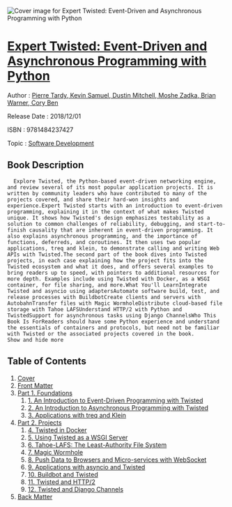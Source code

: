 ![Cover image for Expert Twisted: Event-Driven and Asynchronous Programming with Python](https://imgdetail.ebookreading.net/cover/cover/software_development/EB9781484237427.jpg)

[Expert Twisted: Event-Driven and Asynchronous Programming with Python](https://ebookreading.net/view/book/Expert+Twisted%3A+Event-Driven+and+Asynchronous+Programming+with+Python-EB9781484237427_1.html "Expert Twisted: Event-Driven and Asynchronous Programming with Python")
====================================================================================================================

Author : [Pierre Tardy](https://ebookreading.net/search/author/Pierre+Tardy),[ Kevin Samuel](https://ebookreading.net/search/author/+Kevin+Samuel),[ Dustin Mitchell](https://ebookreading.net/search/author/+Dustin+Mitchell),[ Moshe Zadka](https://ebookreading.net/search/author/+Moshe+Zadka),[ Brian Warner](https://ebookreading.net/search/author/+Brian+Warner),[ Cory Ben](https://ebookreading.net/search/author/+Cory+Ben)

Release Date : 2018/12/01

ISBN : 9781484237427

Topic : [Software Development](https://ebookreading.net/search/category/software-development)

Book Description
-----------------

      Explore Twisted, the Python-based event-driven networking engine, and review several of its most popular application projects. It is written by community leaders who have contributed to many of the projects covered, and share their hard-won insights and experience.Expert Twisted starts with an introduction to event-driven programming, explaining it in the context of what makes Twisted unique. It shows how Twisted's design emphasizes testability as a solution to common challenges of reliability, debugging, and start-to-finish causality that are inherent in event-driven programming. It also explains asynchronous programming, and the importance of functions, deferreds, and coroutines. It then uses two popular applications, treq and klein, to demonstrate calling and writing Web APIs with Twisted.The second part of the book dives into Twisted projects, in each case explaining how the project fits into the Twisted ecosystem and what it does, and offers several examples to bring readers up to speed, with pointers to additional resources for more depth. Examples include using Twisted with Docker, as a WSGI container, for file sharing, and more.What You'll LearnIntegrate Twisted and asyncio using adaptersAutomate software build, test, and release processes with BuildbotCreate clients and servers with AutobahnTransfer files with Magic WormholeDistribute cloud-based file storage with Tahoe LAFSUnderstand HTTP/2 with Python and TwistedSupport for asynchronous tasks using Django ChannelsWho This Book Is ForReaders should have some Python experience and understand the essentials of containers and protocols, but need not be familiar with Twisted or the associated projects covered in the book.           Show and hide more                
Table of Contents
-----------------

1. [Cover](https://ebookreading.net/view/book/Expert+Twisted%3A+Event-Driven+and+Asynchronous+Programming+with+Python-EB9781484237427_1.html)
1. [Front Matter](https://ebookreading.net/view/book/Expert+Twisted%3A+Event-Driven+and+Asynchronous+Programming+with+Python-EB9781484237427_2.html)
1. [Part 1. Foundations](https://ebookreading.net/view/book/Expert+Twisted%3A+Event-Driven+and+Asynchronous+Programming+with+Python-EB9781484237427_3.html)
    1. [1. An Introduction to Event-Driven Programming with Twisted](https://ebookreading.net/view/book/Expert+Twisted%3A+Event-Driven+and+Asynchronous+Programming+with+Python-EB9781484237427_4.html)
    1. [2. An Introduction to Asynchronous Programming with Twisted](https://ebookreading.net/view/book/Expert+Twisted%3A+Event-Driven+and+Asynchronous+Programming+with+Python-EB9781484237427_5.html)
    1. [3. Applications with treq and Klein](https://ebookreading.net/view/book/Expert+Twisted%3A+Event-Driven+and+Asynchronous+Programming+with+Python-EB9781484237427_6.html)
1. [Part 2. Projects](https://ebookreading.net/view/book/Expert+Twisted%3A+Event-Driven+and+Asynchronous+Programming+with+Python-EB9781484237427_7.html)
    1. [4. Twisted in Docker](https://ebookreading.net/view/book/Expert+Twisted%3A+Event-Driven+and+Asynchronous+Programming+with+Python-EB9781484237427_8.html)
    1. [5. Using Twisted as a WSGI Server](https://ebookreading.net/view/book/Expert+Twisted%3A+Event-Driven+and+Asynchronous+Programming+with+Python-EB9781484237427_9.html)
    1. [6. Tahoe-LAFS: The Least-Authority File System](https://ebookreading.net/view/book/Expert+Twisted%3A+Event-Driven+and+Asynchronous+Programming+with+Python-EB9781484237427_10.html)
    1. [7. Magic Wormhole](https://ebookreading.net/view/book/Expert+Twisted%3A+Event-Driven+and+Asynchronous+Programming+with+Python-EB9781484237427_11.html)
    1. [8. Push Data to Browsers and Micro-services with WebSocket](https://ebookreading.net/view/book/Expert+Twisted%3A+Event-Driven+and+Asynchronous+Programming+with+Python-EB9781484237427_12.html)
    1. [9. Applications with asyncio and Twisted](https://ebookreading.net/view/book/Expert+Twisted%3A+Event-Driven+and+Asynchronous+Programming+with+Python-EB9781484237427_13.html)
    1. [10. Buildbot and Twisted](https://ebookreading.net/view/book/Expert+Twisted%3A+Event-Driven+and+Asynchronous+Programming+with+Python-EB9781484237427_14.html)
    1. [11. Twisted and HTTP/2](https://ebookreading.net/view/book/Expert+Twisted%3A+Event-Driven+and+Asynchronous+Programming+with+Python-EB9781484237427_15.html)
    1. [12. Twisted and Django Channels](https://ebookreading.net/view/book/Expert+Twisted%3A+Event-Driven+and+Asynchronous+Programming+with+Python-EB9781484237427_16.html)
1. [Back Matter](https://ebookreading.net/view/book/Expert+Twisted%3A+Event-Driven+and+Asynchronous+Programming+with+Python-EB9781484237427_17.html)
